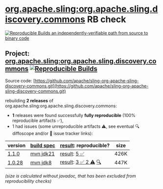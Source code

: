 [org.apache.sling:org.apache.sling.discovery.commons](https://central.sonatype.com/artifact/org.apache.sling/org.apache.sling.discovery.commons/versions) RB check
=======

[![Reproducible Builds](https://reproducible-builds.org/images/logos/rb.svg) an independently-verifiable path from source to binary code](https://reproducible-builds.org/)

## Project: [org.apache.sling:org.apache.sling.discovery.commons](https://central.sonatype.com/artifact/org.apache.sling/org.apache.sling.discovery.commons/versions) [![Reproducible Builds](https://img.shields.io/endpoint?url=https://raw.githubusercontent.com/jvm-repo-rebuild/reproducible-central/master/content/org/apache/sling/org.apache.sling.discovery.commons/badge.json)](https://github.com/jvm-repo-rebuild/reproducible-central/blob/master/content/org/apache/sling/org.apache.sling.discovery.commons/README.md)

Source code: [https://github.com/apache/sling-org-apache-sling-discovery-commons.git](https://github.com/apache/sling-org-apache-sling-discovery-commons.git)

rebuilding **2 releases** of org.apache.sling:org.apache.sling.discovery.commons:
- **1** releases were found successfully **fully reproducible** (100% reproducible artifacts :white_check_mark:),
- 1 had issues (some unreproducible artifacts :warning:, see eventual :mag: diffoscope and/or :memo: issue tracker links):

| version | [build spec](/BUILDSPEC.md) | [result](https://reproducible-builds.org/docs/jvm/): reproducible? | size |
| -- | --------- | ------ | -- |
| [1.1.0](https://central.sonatype.com/artifact/org.apache.sling/org.apache.sling.discovery.commons/1.1.0/pom) | [mvn jdk21](org.apache.sling.discovery.commons-1.1.0.buildspec) | [result](org.apache.sling.discovery.commons-1.1.0.buildinfo): [5 :white_check_mark: ](org.apache.sling.discovery.commons-1.1.0.buildcompare) | 426K |
| [1.0.28](https://central.sonatype.com/artifact/org.apache.sling/org.apache.sling.discovery.commons/1.0.28/pom) | [mvn jdk8](org.apache.sling.discovery.commons-1.0.28.buildspec) | [result](org.apache.sling.discovery.commons-1.0.28.buildinfo): [3 :white_check_mark:  2 :warning:](org.apache.sling.discovery.commons-1.0.28.buildcompare) [:mag:](org.apache.sling.discovery.commons-1.0.28.diffoscope) | 447K |

<i>(size is calculated without javadoc, that has been excluded from reproducibility checks)</i>
